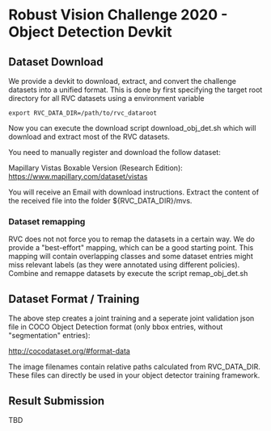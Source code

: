 # Robust Vision Challenge 2020 - Object Detection Devkit #

## Dataset Download ##

We provide a devkit to download, extract, and convert the challenge datasets into a unified format.
This is done by first specifying the target root directory for all RVC datasets using a environment variable

 ``` export RVC_DATA_DIR=/path/to/rvc_dataroot  ```

Now you can execute the download script download_obj_det.sh which will download and extract most of the RVC datasets.

You need to manually register and download the follow dataset:

Mapillary Vistas Boxable Version (Research Edition):
https://www.mapillary.com/dataset/vistas

You will receive an Email with download instructions. Extract the content of the received file into the folder ${RVC_DATA_DIR}/mvs.

### Dataset remapping ###

RVC does not not force you to remap the datasets in a certain way. We do provide a "best-effort" mapping, which can be a good starting point. This mapping will contain overlapping classes and some dataset entries might miss relevant labels (as they were annotated using different policies). Combine and remappe datasets by execute the script remap_obj_det.sh

## Dataset Format / Training ##

The above step creates a joint training and a seperate joint validation json file in COCO Object Detection format (only bbox entries, without "segmentation" entries):

http://cocodataset.org/#format-data

The image filenames contain relative paths calculated from RVC_DATA_DIR.
These files can directly be used in your object detector training framework.

## Result Submission ##

TBD
